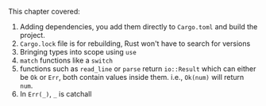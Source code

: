 This chapter covered:
1. Adding dependencies, you add them directly to `Cargo.toml` and build the project.
2. `Cargo.lock` file is for rebuilding, Rust won't have to search for versions
3. Bringing types into scope using `use` 
4. `match` functions like a `switch`
5. functions such as `read_line` or `parse` return `io::Result` which can either be `Ok` or `Err`, both contain values inside them. i.e., `Ok(num)` will return `num`. 
6. In `Err(_)`, `_` is catchall 